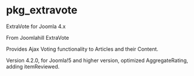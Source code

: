 # pkg_extravote
ExtraVote for Joomla 4.x

From Joomlahill ExtraVote

Provides Ajax Voting functionality to Articles and their Content.

Version 4.2.0, for Joomla!5 and higher version, optimized AggregateRating, adding itemReviewed. 

